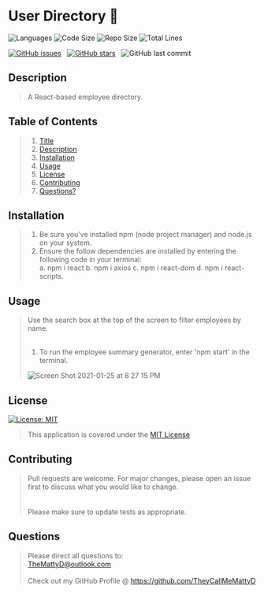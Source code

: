 # User Directory :book:

![Languages](https://img.shields.io/github/languages/count/theycallmemattyd/user-directory)
![Code Size](https://img.shields.io/github/languages/code-size/theycallmemattyd/user-directory)
![Repo Size](https://img.shields.io/github/repo-size/theycallmemattyd/user-directory)
![Total Lines](https://img.shields.io/tokei/lines/github/theycallmemattyd/user-directory)

[![GitHub issues](https://img.shields.io/github/issues/TheyCallMeMattyD/user-directory?style=for-the-badge)](https://github.com/TheyCallMeMattyD/user-directory/issues) &nbsp;
[![GitHub stars](https://img.shields.io/github/stars/TheyCallMeMattyD/user-directory?style=for-the-badge)](https://github.com/TheyCallMeMattyD/user-directory/stargazers) &nbsp;
![GitHub last commit](https://img.shields.io/github/last-commit/theycallmemattyd/user-directory?style=for-the-badge)  

## Description
>A React-based employee directory.  
  
## Table of Contents
>1. [Title](#Title)
>2. [Description](#Description)
>3. [Installation](#Installation)
>4. [Usage](#Usage)
>5. [License](#License)
>6. [Contributing](#Contributing)  
>8. [Questions?](#Questions?)
  
## Installation
>1. Be sure you've installed npm (node project manager) and node.js on your system.  
>2. Ensure the follow dependencies are installed by entering the following code in your terminal:  
>   a. npm i react
>   b. npm i axios
>   c. npm i react-dom
>   d. npm i react-scripts.  
  
## Usage
>Use the search box at the top of the screen to filter employees by name.<br/><br/>  
>1. To run the employee summary generator, enter 'npm start' in the terminal.  
>  
>![Screen Shot 2021-01-25 at 8 27 15 PM](https://user-images.githubusercontent.com/66084799/105786793-be033800-5f4b-11eb-811e-78d2a81bc8f0.png)  

## License  
[![License: MIT](https://img.shields.io/badge/License-MIT-blue.svg)](https://opensource.org/licenses/MIT)  
>This application is covered under the [MIT License](https://opensource.org/licenses/MIT)  
  
## Contributing  
>Pull requests are welcome. For major changes, please open an issue first to discuss what you would like to change.<br/><br/>  
>Please make sure to update tests as appropriate.  
   
## Questions  
>Please direct all questions to:  
TheMattyD@outlook.com<br/>  
Check out my GitHub Profile @ https://github.com/TheyCallMeMattyD   

